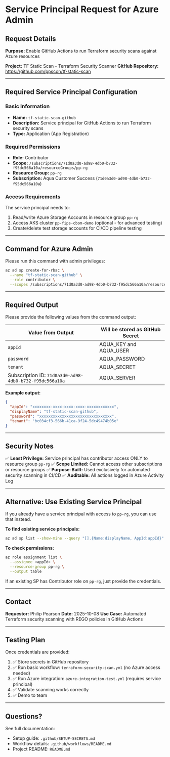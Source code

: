 # Service Principal Request for Azure Admin

## Request Details

**Purpose:** Enable GitHub Actions to run Terraform security scans against Azure resources

**Project:** TF Static Scan - Terraform Security Scanner
**GitHub Repository:** https://github.com/ppscon/tf-static-scan

---

## Required Service Principal Configuration

### Basic Information
- **Name:** `tf-static-scan-github`
- **Description:** Service principal for GitHub Actions to run Terraform security scans
- **Type:** Application (App Registration)

### Required Permissions
- **Role:** Contributor
- **Scope:** `/subscriptions/71d0a3d0-ad98-4db0-b732-f95dc566a10a/resourceGroups/pp-rg`
- **Resource Group:** `pp-rg`
- **Subscription:** Aqua Customer Success (`71d0a3d0-ad98-4db0-b732-f95dc566a10a`)

### Access Requirements
The service principal needs to:
1. Read/write Azure Storage Accounts in resource group `pp-rg`
2. Access AKS cluster `pp-fips-cbom-demo` (optional - for advanced testing)
3. Create/delete test storage accounts for CI/CD pipeline testing

---

## Command for Azure Admin

Please run this command with admin privileges:

```bash
az ad sp create-for-rbac \
  --name "tf-static-scan-github" \
  --role contributor \
  --scopes /subscriptions/71d0a3d0-ad98-4db0-b732-f95dc566a10a/resourceGroups/pp-rg
```

---

## Required Output

Please provide the following values from the command output:

| Value from Output | Will be stored as GitHub Secret |
|------------------|----------------------------------|
| `appId` | AQUA_KEY and AQUA_USER |
| `password` | AQUA_PASSWORD |
| `tenant` | AQUA_SECRET |
| Subscription ID: `71d0a3d0-ad98-4db0-b732-f95dc566a10a` | AQUA_SERVER |

**Example output:**
```json
{
  "appId": "xxxxxxxx-xxxx-xxxx-xxxx-xxxxxxxxxxxx",
  "displayName": "tf-static-scan-github",
  "password": "xxxxxxxxxxxxxxxxxxxxxxxxxxxxxxxx",
  "tenant": "bc034cf3-566b-41ca-9f24-5dc49474b05e"
}
```

---

## Security Notes

✅ **Least Privilege:** Service principal has contributor access ONLY to resource group `pp-rg`
✅ **Scope Limited:** Cannot access other subscriptions or resource groups
✅ **Purpose-Built:** Used exclusively for automated security scanning in CI/CD
✅ **Auditable:** All actions logged in Azure Activity Log

---

## Alternative: Use Existing Service Principal

If you already have a service principal with access to `pp-rg`, you can use that instead.

**To find existing service principals:**
```bash
az ad sp list --show-mine --query "[].{Name:displayName, AppId:appId}" -o table
```

**To check permissions:**
```bash
az role assignment list \
  --assignee <appId> \
  --resource-group pp-rg \
  --output table
```

If an existing SP has Contributor role on `pp-rg`, just provide the credentials.

---

## Contact

**Requestor:** Philip Pearson
**Date:** 2025-10-08
**Use Case:** Automated Terraform security scanning with REGO policies in GitHub Actions

---

## Testing Plan

Once credentials are provided:

1. ✅ Store secrets in GitHub repository
2. ✅ Run basic workflow: `terraform-security-scan.yml` (no Azure access needed)
3. ✅ Run Azure integration: `azure-integration-test.yml` (requires service principal)
4. ✅ Validate scanning works correctly
5. ✅ Demo to team

---

## Questions?

See full documentation:
- Setup guide: `.github/SETUP-SECRETS.md`
- Workflow details: `.github/workflows/README.md`
- Project README: `README.md`
